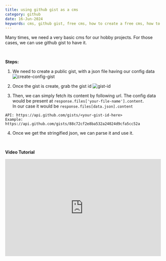 ```yaml
---
title: using github gist as a cms
category: github
date: 16-Jun-2024
keywords: cms, github gist, free cms, how to create a free cms, how to create a basic cms for free
---
```


Many times, we need a very basic cms for our hobby projects. For those cases, we can use github gist to have it.

<br />

**Steps:**

1. We need to create a public gist, with a json file having our config data
   <img class='dev-tip-img mw-full' src="https://github.com/akulsr0/website/assets/43666833/01fd6183-00c1-4b30-bfba-5e9c29047c1d" alt="create-config-gist"><br/>

2. Once the gist is create, grab the gist id
   <img class='dev-tip-img mw-full' src="https://github.com/akulsr0/website/assets/43666833/a1a32b01-61f5-4bcb-80c5-e936f4bede69" alt="gist-id"><br />

3. Then, we can simply fetch its content by following url. The config data would be present at `response.files['your-file-name'].content`.
   <br />In our case it would be `response.files[data.json].content`

```
API: https://api.github.com/gists/<your-gist-id-here>
Example:  https://api.github.com/gists/88c72cf2e8ba532a24024d9cfa5cc52a
```

4. Once we get the stringified json, we can parse it and use it.

<br />

**Video Tutorial**

<div style="display: flex; justify-content:center; margin-top: 8px">
<iframe width="560" height="315" src="https://www.youtube.com/embed/TUB7iFGnd08?si=rSvZSUZBUtCXmH_J" title="YouTube video player" frameborder="0" allow="accelerometer; autoplay; clipboard-write; encrypted-media; gyroscope; picture-in-picture; web-share" referrerpolicy="strict-origin-when-cross-origin" allowfullscreen></iframe>
</div>
